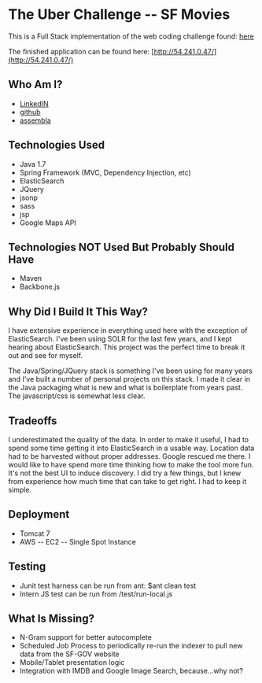 The Uber Challenge -- SF Movies
===================
This is a Full Stack implementation of the web coding challenge 
found: [here](https://github.com/uber/coding-challenge-tools)

The finished application can be found here: [http://54.241.0.47/](http://54.241.0.47/)

Who Am I?
---------
* [LinkedIN](https://www.linkedin.com/in/bengardella)
* [github](https://github.com/bgardella)
* [assembla](https://www.assembla.com/profile/bgardella)


Technologies Used
-----------------
* Java 1.7
* Spring Framework (MVC, Dependency Injection, etc)
* ElasticSearch
* JQuery
* jsonp
* sass
* jsp
* Google Maps API

Technologies NOT Used But Probably Should Have
----------------------------------------------
* Maven
* Backbone.js

Why Did I Build It This Way? 
----------------------------
I have extensive experience in everything used here with the exception 
of ElasticSearch.  I've been using SOLR for the last few years, and I 
kept hearing about ElasticSearch.  This project was the perfect time to 
break it out and see for myself.  

The Java/Spring/JQuery stack is something I've been using for many years and
I've built a number of personal projects on this stack. I made it clear in 
the Java packaging what is new and what is boilerplate from years past.  The 
javascript/css is somewhat less clear.  

Tradeoffs
---------
I underestimated the quality of the data.  In order to make it useful, I had 
to spend some time getting it into ElasticSearch in a usable way.  Location data
had to be harvested without proper addresses.  Google rescued me there. I would
like to have spend more time thinking how to make the tool more fun.  It's not 
the best UI to induce discovery.  I did try a few things, but I knew from 
experience how much time that can take to get right.  I had to keep it simple.

Deployment
----------
* Tomcat 7
* AWS -- EC2 -- Single Spot Instance 

Testing
--------
* Junit test harness can be run from ant:  $ant clean test
* Intern JS test can be run from /test/run-local.js

What Is Missing?
----------------
* N-Gram support for better autocomplete
* Scheduled Job Process to periodically re-run the indexer to pull new data from the 
SF-GOV website
* Mobile/Tablet presentation logic 
* Integration with IMDB and Google Image Search, because...why not?


